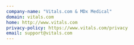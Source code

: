 ```yaml
---
company-name: "Vitals.com & MDx Medical"
domain: vitals.com
home: http://www.vitals.com
privacy-policy: https://www.vitals.com/privacy
email: support@vitals.com
---
```




